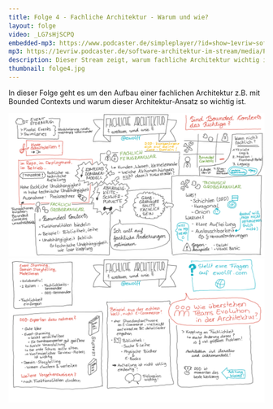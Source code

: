 ```yaml
---
title: Folge 4 - Fachliche Architektur - Warum und wie?
layout: folge
video: _LG7sHjSCPQ
embedded-mp3: https://www.podcaster.de/simpleplayer/?id=show~1evriw~software-architektur-im-stream~pod-5fa1593d837a1775885884&v=1604514682
mp3: https://1evriw.podcaster.de/software-architektur-im-stream/media/PodcastFachlicheArchitekturWarumUndWie.mp3
description: Dieser Stream zeigt, warum fachliche Architektur wichtig ist und wie man sie aufbauen kann.
thumbnail: folge4.jpg
---
```


In dieser Folge geht es um den Aufbau einer fachlichen Architektur
z.B. mit Bounded Contexts und warum dieser Architektur-Ansatz so
wichtig ist.

![Sketchnote 1](/sketchnotes/folge4.png "Sketchnote")
![Sketchnote 2](/sketchnotes/folge4-1.png "Sketchnote")
